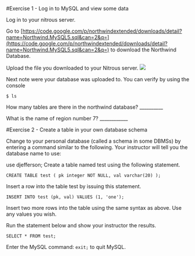 #Exercise 1 - Log in to MySQL and view some data

Log in to your nitrous server.

Go to [https://code.google.com/p/northwindextended/downloads/detail?name=Northwind.MySQL5.sql&can=2&q=](https://code.google.com/p/northwindextended/downloads/detail?name=Northwind.MySQL5.sql&can=2&q=) to download the Northwind Database.

Upload the file you downloaded to your Nitrous server.
![](https://dl.dropboxusercontent.com/s/0wnukop87hyfdw1/2015-01-24%20at%202.38%20PM%202x.png?dl=0)

Next note were your database was uploaded to.  You can verify by using the console

```
$ ls

```

How many tables are there in the northwind database? \_\_\_\_\_\_\_\_\_\_

What is the name of region number 7? \_\_\_\_\_\_\_\_\_\_\_\_ 


#Exercise 2 - Create a table in your own database schema

Change to your personal database (called a schema in some DBMSs) by entering a command similar to the following. Your instructor will tell you the database name to use:

use djefferson;
Create a table named test using the following statement.

```
CREATE TABLE test ( pk integer NOT NULL, val varchar(20) );
```

Insert a row into the table test by issuing this statement.

```
INSERT INTO test (pk, val) VALUES (1, 'one');
```

Insert two more rows into the table using the same syntax as above. Use any values you wish.

Run the statement below and show your instructor the results.

``` SELECT * FROM test; ```

Enter the MySQL command: ``` exit; ``` to quit MySQL.

